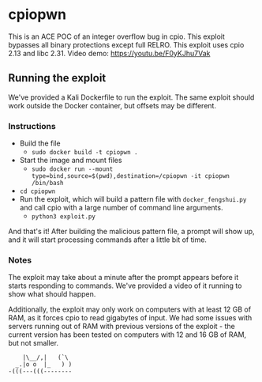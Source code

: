 # cpiopwn
This is an ACE POC of an integer overflow bug in cpio. This exploit bypasses all binary protections except full RELRO. This exploit uses cpio 2.13 and libc 2.31. Video demo: https://youtu.be/F0yKJhu7Vak 

## Running the exploit

We've provided a Kali Dockerfile to run the exploit. The same exploit should work outside the Docker container, but offsets may be different.

### Instructions
* Build the file
  * `sudo docker build -t cpiopwn .`
* Start the image and mount files
  * `sudo docker run --mount type=bind,source=$(pwd),destination=/cpiopwn -it cpiopwn /bin/bash`
* `cd cpiopwn`
* Run the exploit, which will build a pattern file with `docker_fengshui.py` and call cpio with a large number of command line arguments.
  * `python3 exploit.py`

And that's it! After building the malicious pattern file, a prompt will show up, and it will start processing commands after a little bit of time.

### Notes
The exploit may take about a minute after the prompt appears before it starts responding to commands. We've provided a video of it running to show what should happen.

Additionally, the exploit may only work on computers with at least 12 GB of RAM, as it forces cpio to read gigabytes of input. We had some issues with servers running out of RAM with previous versions of the exploit - the current version has been tested on computers with 12 and 16 GB of RAM, but not smaller.

```
    |\__/,|   (`\
  _.|o o  |_   ) )
-(((---(((--------
```
